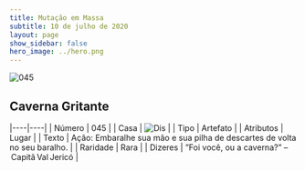 ```yaml
---
title: Mutação em Massa
subtitle: 10 de julho de 2020
layout: page
show_sidebar: false
hero_image: ../hero.png
---
```


![045](https://cdn.keyforgegame.com/media/card_front/pt/479_045_WQCG263H8RWW_pt.png)

## Caverna Gritante

|----|----|
| Número | 045 |
| Casa | ![Dis](https://archonarcana.com/images/thumb/e/e8/Dis.png/22px-Dis.png "Dis") |
| Tipo | Artefato |
| Atributos | Lugar |
| Texto | Ação: Embaralhe sua mão e sua pilha de descartes de volta no seu baralho. |
| Raridade | Rara |
| Dizeres | ”Foi você, ou a caverna?” – Capitã Val Jericó |
